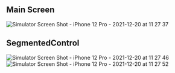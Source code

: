 ## Main Screen
![Simulator Screen Shot - iPhone 12 Pro - 2021-12-20 at 11 27 37](https://user-images.githubusercontent.com/31185862/146719188-9b42fb27-730e-4cef-a904-10596047e3eb.png)

## SegmentedControl
![Simulator Screen Shot - iPhone 12 Pro - 2021-12-20 at 11 27 46](https://user-images.githubusercontent.com/31185862/146719197-1bf26929-eb3e-4d13-922f-1e6a75c37201.png)
![Simulator Screen Shot - iPhone 12 Pro - 2021-12-20 at 11 27 52](https://user-images.githubusercontent.com/31185862/146719198-6f0b4e8b-4aba-4e7b-b09e-a8a097a7d58e.png)
